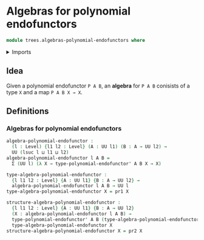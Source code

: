 # Algebras for polynomial endofunctors

```agda
module trees.algebras-polynomial-endofunctors where
```

<details><summary>Imports</summary>

```agda
open import foundation.dependent-pair-types
open import foundation.universe-levels

open import trees.polynomial-endofunctors
```

</details>

## Idea

Given a polynomial endofunctor `P A B`, an **algebra** for `P A B` conisists of
a type `X` and a map `P A B X → X`.

## Definitions

### Algebras for polynomial endofunctors

```agda
algebra-polynomial-endofunctor :
  (l : Level) {l1 l2 : Level} (A : UU l1) (B : A → UU l2) →
  UU (lsuc l ⊔ l1 ⊔ l2)
algebra-polynomial-endofunctor l A B =
  Σ (UU l) (λ X → type-polynomial-endofunctor' A B X → X)

type-algebra-polynomial-endofunctor :
  {l l1 l2 : Level} {A : UU l1} {B : A → UU l2} →
  algebra-polynomial-endofunctor l A B → UU l
type-algebra-polynomial-endofunctor X = pr1 X

structure-algebra-polynomial-endofunctor :
  {l l1 l2 : Level} {A : UU l1} {B : A → UU l2}
  (X : algebra-polynomial-endofunctor l A B) →
  type-polynomial-endofunctor' A B (type-algebra-polynomial-endofunctor X) →
  type-algebra-polynomial-endofunctor X
structure-algebra-polynomial-endofunctor X = pr2 X
```
